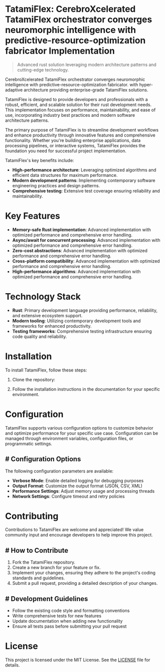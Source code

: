 <!-- fallback_TatamiFlex_20250805185048_63350 -->

# TatamiFlex: CerebroXcelerated TatamiFlex orchestrator converges neuromorphic intelligence with predictive-resource-optimization fabricator Implementation
> Advanced rust solution leveraging modern architecture patterns and cutting-edge technology.

CerebroXcelerated TatamiFlex orchestrator converges neuromorphic intelligence with predictive-resource-optimization fabricator. with hyper-adaptive architecture providing enterprise-grade TatamiFlex solutions.

TatamiFlex is designed to provide developers and professionals with a robust, efficient, and scalable solution for their rust development needs. This implementation focuses on performance, maintainability, and ease of use, incorporating industry best practices and modern software architecture patterns.

The primary purpose of TatamiFlex is to streamline development workflows and enhance productivity through innovative features and comprehensive functionality. Whether you're building enterprise applications, data processing pipelines, or interactive systems, TatamiFlex provides the foundation you need for successful project implementation.

TatamiFlex's key benefits include:

* **High-performance architecture**: Leveraging optimized algorithms and efficient data structures for maximum performance.
* **Modern development patterns**: Implementing contemporary software engineering practices and design patterns.
* **Comprehensive testing**: Extensive test coverage ensuring reliability and maintainability.

# Key Features

* **Memory-safe Rust implementation**: Advanced implementation with optimized performance and comprehensive error handling.
* **Async/await for concurrent processing**: Advanced implementation with optimized performance and comprehensive error handling.
* **Zero-cost abstractions**: Advanced implementation with optimized performance and comprehensive error handling.
* **Cross-platform compatibility**: Advanced implementation with optimized performance and comprehensive error handling.
* **High-performance algorithms**: Advanced implementation with optimized performance and comprehensive error handling.

# Technology Stack

* **Rust**: Primary development language providing performance, reliability, and extensive ecosystem support.
* **Modern tooling**: Utilizing contemporary development tools and frameworks for enhanced productivity.
* **Testing frameworks**: Comprehensive testing infrastructure ensuring code quality and reliability.

# Installation

To install TatamiFlex, follow these steps:

1. Clone the repository:


2. Follow the installation instructions in the documentation for your specific environment.

# Configuration

TatamiFlex supports various configuration options to customize behavior and optimize performance for your specific use case. Configuration can be managed through environment variables, configuration files, or programmatic settings.

## # Configuration Options

The following configuration parameters are available:

* **Verbose Mode**: Enable detailed logging for debugging purposes
* **Output Format**: Customize the output format (JSON, CSV, XML)
* **Performance Settings**: Adjust memory usage and processing threads
* **Network Settings**: Configure timeout and retry policies

# Contributing

Contributions to TatamiFlex are welcome and appreciated! We value community input and encourage developers to help improve this project.

## # How to Contribute

1. Fork the TatamiFlex repository.
2. Create a new branch for your feature or fix.
3. Implement your changes, ensuring they adhere to the project's coding standards and guidelines.
4. Submit a pull request, providing a detailed description of your changes.

## # Development Guidelines

* Follow the existing code style and formatting conventions
* Write comprehensive tests for new features
* Update documentation when adding new functionality
* Ensure all tests pass before submitting your pull request

# License

This project is licensed under the MIT License. See the [LICENSE](https://github.com/QOZU/TatamiFlex/blob/main/LICENSE) file for details.
